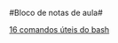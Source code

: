 #Bloco de notas de aula#

[16 comandos úteis do bash](https://towardsdatascience.com/16-must-know-bash-commands-for-data-scientists-d8263e990e0e)